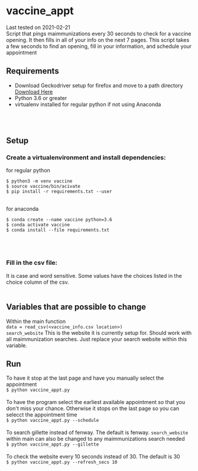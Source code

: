 # vaccine_appt
Last tested on 2021-02-21<br>
Script that pings maimmunizations every 30 seconds to check for a vaccine opening.  It then fills in all of your info on the next 7 pages.  This script takes a few seconds to find an opening, fill in your information, and schedule your appointment

## Requirements

<ul>
<li>Download Geckodriver setup for firefox and move to a path directory <a href="https://github.com/mozilla/geckodriver/releases/tag/v0.29.0">Download Here</a></li>
<li>Python 3.6 or greater</li>
<li>virtualenv installed for regular python if not using Anaconda</li>
</ul>
<br><br>

## Setup
### Create a virtualenvironment and install dependencies:<br>
for regular python<br>
```
$ python3 -m venv vaccine
$ source vaccine/bin/acivate
$ pip install -r requirements.txt --user
```
<br>
for anaconda<br>

```
$ conda create --name vaccine python=3.6
$ conda activate vaccine
$ conda install --file requirements.txt
```
<br><br>
### Fill in the csv file:<br>  
It is case and word sensitive.  Some values have the choices listed in the choice column of the csv.
<br><br>

## Variables that are possible to change
Within the main function<br>
`data = read_csv(<vaccine_info.csv location>)`<br>
`search_website` This is the website it is currently setup for.  Should work with all maimmunization
searches.  Just replace your search website within this variable.<br>

## Run
To have it stop at the last page and have you manually select the appointment<br>
`$ python vaccine_appt.py`<br><br>
To have the program select the earliest available appointment so that you don't miss your chance.  Otherwise it stops on the last page so you can selecct the appointment time<br>
`$ python vaccine_appt.py --schedule`<br><br>
To search gillette instead of fenway.  The default is fenway.  `search_website` within main can also be changed to any maimmunizations search needed<br>
`$ python vaccine_appt.py --gillette`<br><br>
To check the website every 10 seconds instead of 30.  The default is 30<br>
`$ python vaccine_appt.py --refresh_secs 10`<br><br>
